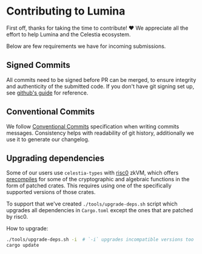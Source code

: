 # Contributing to Lumina

First off, thanks for taking the time to contribute! ❤️ We appreciate all the effort to help Lumina and the Celestia ecosystem.


Below are few requirements we have for incoming submissions.

## Signed Commits

All commits need to be signed before PR can be merged, to ensure integrity
and authenticity of the submitted code. If you don't have git signing set up,
see [github's guide](https://docs.github.com/en/authentication/managing-commit-signature-verification/signing-commits) 
for reference.

## Conventional Commits

We follow [Conventional Commits](https://www.conventionalcommits.org/en/v1.0.0/)
specification when writing commits messages. Consistency helps with readability
of git history, additionally we use it to generate our changelog.

## Upgrading dependencies

Some of our users use `celestia-types` with [risc0](https://github.com/risc0)
zkVM, which offers [precompiles](https://dev.risczero.com/api/zkvm/precompiles)
for some of the cryptographic and algebraic functions in the form of patched crates.
This requires using one of the specifically supported versions of those crates.

To support that we've created `./tools/upgrade-deps.sh` script which upgrades all
dependencies in `Cargo.toml` except the ones that are patched by risc0.

How to upgrade:
```bash
./tools/upgrade-deps.sh -i  # `-i` upgrades incompatible versions too
cargo update
```
